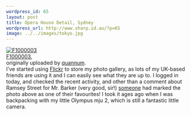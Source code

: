 ```yaml
--- 
wordpress_id: 65
layout: post
title: Opera House Detail, Sydney
wordpress_url: http://www.sharp.id.au/?p=65
image: ../../images/tokyo.jpg
---
```

<div class="flickr-frame">
	<a href="http://www.flickr.com/photos/quannum/16196749/" title="photo sharing"><img src="http://photos11.flickr.com/16196749_971cc32dc7_t.jpg" class="flickr-photo" alt="F1000003" /></a><br />
	<span class="flickr-caption">
		<a href="http://www.flickr.com/photos/quannum/16196749/">F1000003</a>,<br /> originally uploaded by <a href="http://www.flickr.com/people/quannum/">quannum</a>.
	</span>
</div>
I've started using <a href="http://flickr.com/photos/quannum/">Flickr</a> to store my photo gallery, as lots of my UK-based friends are using it and I can easily see what they are up to. I logged in today, and checked the recent activity, and other than a comment about Ramsey Street for Mr. Barker (very good, sir!) <a href="http://flickr.com/photos/nimbinferal/">someone</a> had marked the photo above as one of their favourites! I took it ages ago when I was backpacking with my little Olympus mju 2, which is still a fantastic little camera.
<br clear="all" />
